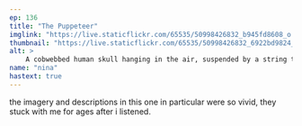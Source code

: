 ```yaml
---
ep: 136
title: "The Puppeteer"
imglink: "https://live.staticflickr.com/65535/50998426832_b945fd8608_o.jpg"
thumbnail: "https://live.staticflickr.com/65535/50998426832_6922bd9824_q.jpg"
alt: >
    A cobwebbed human skull hanging in the air, suspended by a string tied to a hook set into the bone of the cranium. Its jaw dangles a small ways below it, similarly attached to the skull by two strings, resembling the mouth of a ventriloquist&#x27;s puppet.
name: "nina"
hastext: true
---
```

the imagery and descriptions in this one in particular were so vivid, they stuck with me for ages after i listened.
